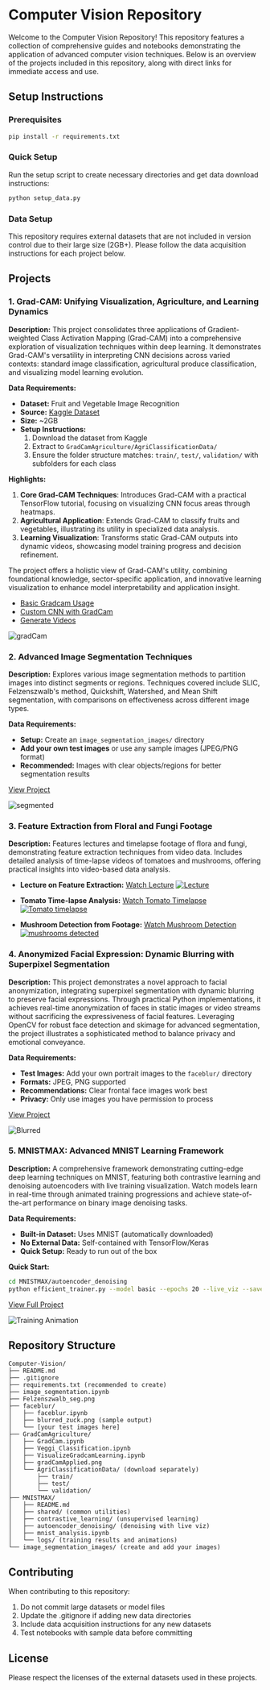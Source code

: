 Computer Vision Repository
==========================

Welcome to the Computer Vision Repository! This repository features a collection of comprehensive guides and notebooks demonstrating the application of advanced computer vision techniques. Below is an overview of the projects included in this repository, along with direct links for immediate access and use.

## Setup Instructions

### Prerequisites
```bash
pip install -r requirements.txt
```

### Quick Setup
Run the setup script to create necessary directories and get data download instructions:
```bash
python setup_data.py
```

### Data Setup
This repository requires external datasets that are not included in version control due to their large size (2GB+). Please follow the data acquisition instructions for each project below.

Projects
--------

### 1\. Grad-CAM: Unifying Visualization, Agriculture, and Learning Dynamics

**Description:** This project consolidates three applications of Gradient-weighted Class Activation Mapping (Grad-CAM) into a comprehensive exploration of visualization techniques within deep learning. It demonstrates Grad-CAM's versatility in interpreting CNN decisions across varied contexts: standard image classification, agricultural produce classification, and visualizing model learning evolution.

**Data Requirements:**
- **Dataset:** Fruit and Vegetable Image Recognition
- **Source:** [Kaggle Dataset](https://www.kaggle.com/datasets/kritikseth/fruit-and-vegetable-image-recognition)
- **Size:** ~2GB
- **Setup Instructions:**
  1. Download the dataset from Kaggle
  2. Extract to `GradCamAgriculture/AgriClassificationData/`
  3. Ensure the folder structure matches: `train/`, `test/`, `validation/` with subfolders for each class

**Highlights:**

1.  **Core Grad-CAM Techniques**: Introduces Grad-CAM with a practical TensorFlow tutorial, focusing on visualizing CNN focus areas through heatmaps.
2.  **Agricultural Application**: Extends Grad-CAM to classify fruits and vegetables, illustrating its utility in specialized data analysis.
3.  **Learning Visualization**: Transforms static Grad-CAM outputs into dynamic videos, showcasing model training progress and decision refinement.

The project offers a holistic view of Grad-CAM's utility, combining foundational knowledge, sector-specific application, and innovative learning visualization to enhance model interpretability and application insight.

* [Basic Gradcam Usage](GradCamAgriculture/GradCam.ipynb)
* [Custom CNN with GradCam](GradCamAgriculture/Veggi_Classification.ipynb)
* [Generate Videos](GradCamAgriculture/VisualizeGradcamLearning.ipynb)

![gradCam](GradCamAgriculture/gradCamApplied.png "gradCam")


### 2\. Advanced Image Segmentation Techniques

**Description:** Explores various image segmentation methods to partition images into distinct segments or regions. Techniques covered include SLIC, Felzenszwalb's method, Quickshift, Watershed, and Mean Shift segmentation, with comparisons on effectiveness across different image types.

**Data Requirements:**
- **Setup:** Create an `image_segmentation_images/` directory
- **Add your own test images** or use any sample images (JPEG/PNG format)
- **Recommended:** Images with clear objects/regions for better segmentation results

[View Project](image_segmentation.ipynb)

![segmented](Felzenszwalb_seg.png "segmented")


### 3\. Feature Extraction from Floral and Fungi Footage

**Description:** Features lectures and timelapse footage of flora and fungi, demonstrating feature extraction techniques from video data. Includes detailed analysis of time-lapse videos of tomatoes and mushrooms, offering practical insights into video-based data analysis.

*   **Lecture on Feature Extraction:** [Watch Lecture](https://www.youtube.com/watch?v=7TCIeCOCHMc)
[![Lecture](https://img.youtube.com/vi/7TCIeCOCHMc/0.jpg)](https://www.youtube.com/watch?v=7TCIeCOCHMc)

*   **Tomato Time-lapse Analysis:** [Watch Tomato Timelapse](https://www.youtube.com/watch?v=Y8SaA25KlVk)
[![Tomato timelapse](https://img.youtube.com/vi/Y8SaA25KlVk/0.jpg)](https://www.youtube.com/watch?v=Y8SaA25KlVk)

*   **Mushroom Detection from Footage:** [Watch Mushroom Detection](https://www.youtube.com/watch?v=zauNC9Wd6cg)
[![mushrooms detected](https://img.youtube.com/vi/zauNC9Wd6cg/0.jpg)](https://www.youtube.com/watch?v=zauNC9Wd6cg)



### 4\. Anonymized Facial Expression: Dynamic Blurring with Superpixel Segmentation

**Description:** This project demonstrates a novel approach to facial anonymization, integrating superpixel segmentation with dynamic blurring to preserve facial expressions. Through practical Python implementations, it achieves real-time anonymization of faces in static images or video streams without sacrificing the expressiveness of facial features. Leveraging OpenCV for robust face detection and skimage for advanced segmentation, the project illustrates a sophisticated method to balance privacy and emotional conveyance.

**Data Requirements:**
- **Test Images:** Add your own portrait images to the `faceblur/` directory
- **Formats:** JPEG, PNG supported
- **Recommendations:** Clear frontal face images work best
- **Privacy:** Only use images you have permission to process

[View Project](faceblur/faceblur.ipynb)

![Blurred](faceblur/blurred_zuck.png "blured")

### 5\. MNISTMAX: Advanced MNIST Learning Framework

**Description:** A comprehensive framework demonstrating cutting-edge deep learning techniques on MNIST, featuring both contrastive learning and denoising autoencoders with live training visualization. Watch models learn in real-time through animated training progressions and achieve state-of-the-art performance on binary image denoising tasks.

**Data Requirements:**
- **Built-in Dataset:** Uses MNIST (automatically downloaded)
- **No External Data:** Self-contained with TensorFlow/Keras
- **Quick Setup:** Ready to run out of the box

**Quick Start:**
```bash
cd MNISTMAX/autoencoder_denoising
python efficient_trainer.py --model basic --epochs 20 --live_viz --save_animation
```

[View Full Project](MNISTMAX/)

![Training Animation](MNISTMAX/autoencoder_denoising/logs/efficient_basic_mixed_20250703_193742/training_animation.gif "Live Training Progress")

## Repository Structure

```
Computer-Vision/
├── README.md
├── .gitignore
├── requirements.txt (recommended to create)
├── image_segmentation.ipynb
├── Felzenszwalb_seg.png
├── faceblur/
│   ├── faceblur.ipynb
│   ├── blurred_zuck.png (sample output)
│   └── [your test images here]
├── GradCamAgriculture/
│   ├── GradCam.ipynb
│   ├── Veggi_Classification.ipynb
│   ├── VisualizeGradcamLearning.ipynb
│   ├── gradCamApplied.png
│   └── AgriClassificationData/ (download separately)
│       ├── train/
│       ├── test/
│       └── validation/
├── MNISTMAX/
│   ├── README.md
│   ├── shared/ (common utilities)
│   ├── contrastive_learning/ (unsupervised learning)
│   ├── autoencoder_denoising/ (denoising with live viz)
│   ├── mnist_analysis.ipynb
│   └── logs/ (training results and animations)
└── image_segmentation_images/ (create and add your images)
```

## Contributing

When contributing to this repository:
1. Do not commit large datasets or model files
2. Update the .gitignore if adding new data directories
3. Include data acquisition instructions for any new datasets
4. Test notebooks with sample data before committing

## License

Please respect the licenses of the external datasets used in these projects.
